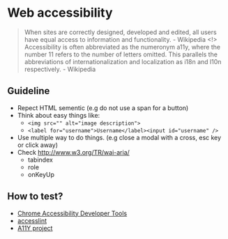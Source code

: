 # Web accessibility
> When sites are correctly designed, developed and edited, all users have equal access to information and functionality. - Wikipedia
<!>
> Accessibility is often abbreviated as the numeronym a11y, where the number 11 refers to the number of letters omitted. This parallels the abbreviations of internationalization and localization as i18n and l10n respectively. - Wikipedia

## Guideline

- Repect HTML sementic (e.g do not use a span for a button)
- Think about easy things like:
    - `<img src="" alt="image description">`
    - `<label for="username">Username</label><input id="username" />`
- Use multiple way to do things. (e.g close a modal with a cross, esc key or click away)
- Check http://www.w3.org/TR/wai-aria/
    - tabindex
    - role
    - onKeyUp

## How to test?
- [Chrome Accessibility Developer Tools](https://chrome.google.com/webstore/detail/accessibility-developer-t/fpkknkljclfencbdbgkenhalefipecmb?hl=en)
- [accesslint](http://accesslint.com/)
- [A11Y project](http://a11yproject.com/)
